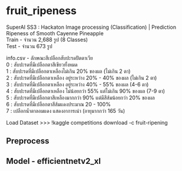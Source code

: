 # fruit_ripeness
SuperAI SS3 : Hackaton Image processing (Classification) | Prediction Ripeness of Smooth Cayenne Pineapple<br />
Train - จำนวน 2,688 รูป (8 Classes)<br />
Test - จำนวน 673 รูป<br />

info.csv - ลักษณะสีเปลือกสับปะรดปัตตาเวีย <br />
0 : สับปะรดที่มีเปลือกตาสีเขียวทั้งหมด<br />
1 : สับปะรดที่มีเปลือกตาเหลืองไม่เกิน 20% ของผล (ไม่เกิน 2 ตา)<br />
2 : สับปะรดที่มีเปลือกตาเหลือง อยู่ระหว่าง 20% - 40% ของผล (ไม่เกิน 2 ตา)<br />
3 : สับปะรดที่มีเปลือกตาเหลือง อยู่ระหว่าง 40% - 55% ของผล (4-6 ตา)<br />
4 : สับปะรดที่มีเปลือกตาเหลือง ไม่น้อยกว่า 55% แต่ไม่เกิน 90% ของผล (7-9 ตา)<br />
5 : สับปะรดที่มีเปลือกตาสีเหลืองมากกว่า 90% แต่มีสีส้มน้อยกว่า 20% ของผล<br />
6 : สับปะรดที่มีเปลือกตาสีส้มแดงประมาณ 20 - 100%<br />
7 : เปลือกน้ำตาลอมแดง แสดงอาการเน่า (อายุมากกว่า 165 วัน)<br />

Load Dataset >>> !kaggle competitions download -c fruit-ripening

## Preprocess

## Model - efficientnetv2_xl
